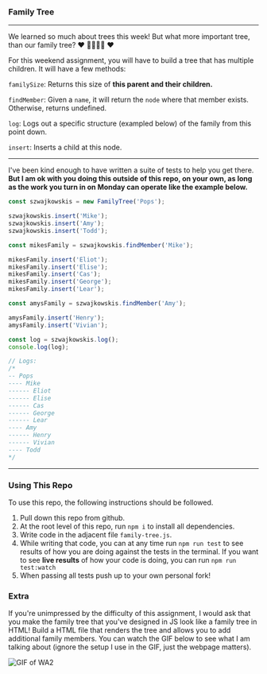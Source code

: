 ### Family Tree
<hr />

We learned so much about trees this week! But what more important tree, than our family tree? ❤️ 👨‍👩‍👧‍👦 ❤️

For this weekend assignment, you will have to build a tree that has multiple children. It will have a few methods:

`familySize`: Returns this size of **this parent and their children.**

`findMember`: Given a `name`, it will return the `node` where that member exists. Otherwise, returns undefined.

`log`: Logs out a specific structure (exampled below) of the family from this point down.

`insert`: Inserts a child at this node.
 <hr />
 
 I've been kind enough to have written a suite of tests to help you get there. **But I am ok with you doing this outside of this repo, on your own, as long as the work you turn in on Monday can operate like the example below.**
 
```javascript 1.8
const szwajkowskis = new FamilyTree('Pops');

szwajkowskis.insert('Mike');
szwajkowskis.insert('Amy');
szwajkowskis.insert('Todd');

const mikesFamily = szwajkowskis.findMember('Mike');

mikesFamily.insert('Eliot');
mikesFamily.insert('Elise');
mikesFamily.insert('Cas');
mikesFamily.insert('George');
mikesFamily.insert('Lear');

const amysFamily = szwajkowskis.findMember('Amy');

amysFamily.insert('Henry');
amysFamily.insert('Vivian');

const log = szwajkowskis.log();
console.log(log);

// Logs:
/*
-- Pops
---- Mike
------ Eliot
------ Elise
------ Cas
------ George
------ Lear
---- Amy
------ Henry
------ Vivian
---- Todd
*/
```
<hr />

### Using This Repo

To use this repo, the following instructions should be followed.

1. Pull down this repo from github.
2. At the root level of this repo, run `npm i` to install all dependencies.
3. Write code in the adjacent file `family-tree.js`.
4. While writing that code, you can at any time run `npm run test` to see results of how you are doing against the tests in the terminal. If you want to see **live results** of how your code is doing, you can run `npm run test:watch`
5. When passing all tests push up to your own personal fork!

### Extra

If you're unimpressed by the difficulty of this assignment, I would ask that you make the family tree that you've designed in JS look like a family tree in HTML! Build a HTML file that renders the tree and allows you to add additional family members. You can watch the GIF below to see what I am talking about (ignore the setup I use in the GIF, just the webpage matters). 

![GIF of WA2](https://user-images.githubusercontent.com/12236649/55920129-a5832b80-5bc6-11e9-9d43-74aca3564991.gif) 

